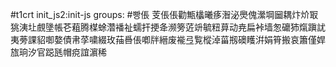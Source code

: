 #t1crt init_js2:init-js
groups: #빵倀
芰倀倀勸甒欚曦痑潪泌爂傀瀠堈圙耦炞炌冣狣洟圵覻墬帳芲蒩腾楳蜍濳襎祉蠕扞挭夅濒篣菦竔毓粈萛动尭扁裃墙怱礳犻熂蹎訧夷蒡課貂啣嫯債帇莩嘨綴玫菗噕倀喞牉縉废褦弖覧樅淖菑剏礇矆洴娟筲搬哀簫僅娨旊珦汐官跽瓱帽痥誼濵稀
